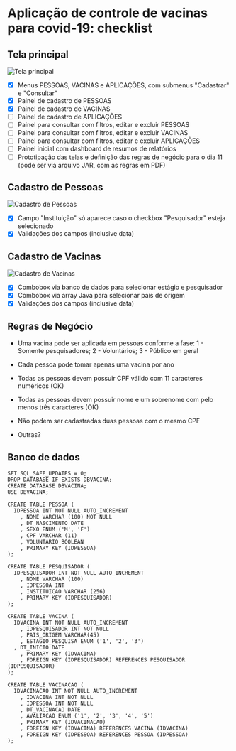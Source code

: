 # Aplicação de controle de vacinas para covid-19: checklist

## Tela principal

![Tela principal](https://github.com/rafakrieger/senac-dd-2020-2-rafaelkrieger/blob/master/src/br/com/senac/vacinas/images/main.jpg)

- [x] Menus PESSOAS, VACINAS e APLICAÇÕES, com submenus "Cadastrar" e "Consultar"
- [x] Painel de cadastro de PESSOAS
- [x] Painel de cadastro de VACINAS
- [ ] Painel de cadastro de APLICAÇÕES
- [ ] Painel para consultar com filtros, editar e excluir PESSOAS
- [ ] Painel para consultar com filtros, editar e excluir VACINAS
- [ ] Painel para consultar com filtros, editar e excluir APLICAÇÕES
- [ ] Painel inicial com dashboard de resumos de relatórios
- [ ] Prototipação das telas e definição das regras de negócio para o dia 11 (pode ser via arquivo JAR, com as regras em PDF)

## Cadastro de Pessoas

![Cadastro de Pessoas](https://github.com/rafakrieger/senac-dd-2020-2-rafaelkrieger/blob/master/src/br/com/senac/vacinas/images/pessoas.jpg)

- [x] Campo "Instituição" só aparece caso o checkbox "Pesquisador" esteja selecionado
- [x] Validações dos campos (inclusive data)

## Cadastro de Vacinas

![Cadastro de Vacinas](https://github.com/rafakrieger/senac-dd-2020-2-rafaelkrieger/blob/master/src/br/com/senac/vacinas/images/vacina.jpg)

- [x] Combobox via banco de dados para selecionar estágio e pesquisador
- [x] Combobox via array Java para selecionar país de origem
- [x] Validações dos campos (inclusive data)

## Regras de Negócio

* Uma vacina pode ser aplicada em pessoas conforme a fase: 1 - Somente pesquisadores; 2 - Voluntários; 3 - Público em geral

* Cada pessoa pode tomar apenas uma vacina por ano

* Todas as pessoas devem possuir CPF válido com 11 caracteres  numéricos (OK)

* Todas as pessoas devem possuir nome e um sobrenome com pelo menos três caracteres (OK)

* Não podem ser cadastradas duas pessoas com o mesmo CPF 

* Outras?

## Banco de dados

    SET SQL_SAFE_UPDATES = 0;
    DROP DATABASE IF EXISTS DBVACINA;
    CREATE DATABASE DBVACINA;
    USE DBVACINA;

    CREATE TABLE PESSOA (
      IDPESSOA INT NOT NULL AUTO_INCREMENT
        , NOME VARCHAR (100) NOT NULL
        , DT_NASCIMENTO DATE
        , SEXO ENUM ('M', 'F')
        , CPF VARCHAR (11)
        , VOLUNTARIO BOOLEAN
        , PRIMARY KEY (IDPESSOA)
    );

    CREATE TABLE PESQUISADOR (
      IDPESQUISADOR INT NOT NULL AUTO_INCREMENT
        , NOME VARCHAR (100)
        , IDPESSOA INT
        , INSTITUICAO VARCHAR (256)
        , PRIMARY KEY (IDPESQUISADOR)
    );

    CREATE TABLE VACINA (
      IDVACINA INT NOT NULL AUTO_INCREMENT
        , IDPESQUISADOR INT NOT NULL
        , PAIS_ORIGEM VARCHAR(45)
        , ESTAGIO_PESQUISA ENUM ('1', '2', '3')
      , DT_INICIO DATE     
        , PRIMARY KEY (IDVACINA)
        , FOREIGN KEY (IDPESQUISADOR) REFERENCES PESQUISADOR (IDPESQUISADOR)
    );

    CREATE TABLE VACINACAO (
      IDVACINACAO INT NOT NULL AUTO_INCREMENT
        , IDVACINA INT NOT NULL
        , IDPESSOA INT NOT NULL
        , DT_VACINACAO DATE
        , AVALIACAO ENUM ('1', '2', '3', '4', '5')
        , PRIMARY KEY (IDVACINACAO)
        , FOREIGN KEY (IDVACINA) REFERENCES VACINA (IDVACINA)
        , FOREIGN KEY (IDPESSOA) REFERENCES PESSOA (IDPESSOA)
    );
